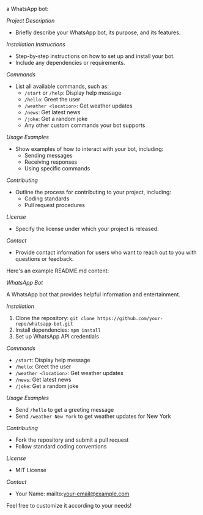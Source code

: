  a WhatsApp bot:

*Project Description*
- Briefly describe your WhatsApp bot, its purpose, and its features.

*Installation Instructions*
- Step-by-step instructions on how to set up and install your bot.
- Include any dependencies or requirements.

*Commands*
- List all available commands, such as:
    - `/start` or `/help`: Display help message
    - `/hello`: Greet the user
    - `/weather <location>`: Get weather updates
    - `/news`: Get latest news
    - `/joke`: Get a random joke
    - Any other custom commands your bot supports

*Usage Examples*
- Show examples of how to interact with your bot, including:
    - Sending messages
    - Receiving responses
    - Using specific commands

*Contributing*
- Outline the process for contributing to your project, including:
    - Coding standards
    - Pull request procedures

*License*
- Specify the license under which your project is released.

*Contact*
- Provide contact information for users who want to reach out to you with questions or feedback.

Here's an example README.md content:

*WhatsApp Bot*

A WhatsApp bot that provides helpful information and entertainment.

*Installation*
1. Clone the repository: `git clone https://github.com/your-repo/whatsapp-bot.git`
2. Install dependencies: `npm install`
3. Set up WhatsApp API credentials

*Commands*
- `/start`: Display help message
- `/hello`: Greet the user
- `/weather <location>`: Get weather updates
- `/news`: Get latest news
- `/joke`: Get a random joke

*Usage Examples*
- Send `/hello` to get a greeting message
- Send `/weather New York` to get weather updates for New York

*Contributing*
- Fork the repository and submit a pull request
- Follow standard coding conventions

*License*
- MIT License

*Contact*
- Your Name: mailto:your-email@example.com

Feel free to customize it according to your needs!
